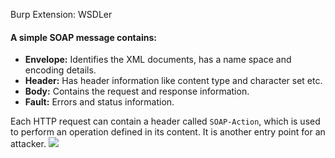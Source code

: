 Burp Extension: WSDLer
#### A simple SOAP message contains:

- **Envelope:** Identifies the XML documents, has a name space and encoding details.
- **Header:** Has header information like content type and character set etc.
- **Body:** Contains the request and response information.
- **Fault:** Errors and status information.

Each HTTP request can contain a header called `SOAP-Action`, which is used to perform an operation defined in its content. It is another entry point for an attacker.
![](https://blog.securelayer7.net/wp-content/uploads/2020/06/soapaction1.jpg)